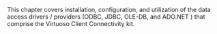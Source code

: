 This chapter covers installation, configuration, and utilization of the data access drivers / providers (ODBC, JDBC, OLE-DB, and ADO.NET ) that comprise the Virtuoso Client Connectivity kit.


